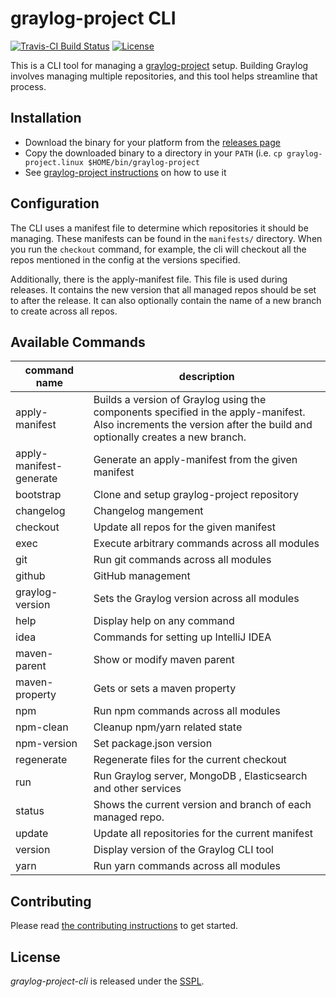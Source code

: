 graylog-project CLI
===================

[![Travis-CI Build Status](https://travis-ci.org/Graylog2/graylog-project-cli.svg?branch=master)](https://travis-ci.org/Graylog2/graylog-project-cli)
[![License](https://img.shields.io/github/license/Graylog2/graylog-project-cli.svg)](https://www.gnu.org/licenses/gpl-3.0.txt)

This is a CLI tool for managing a [graylog-project](https://github.com/Graylog2/graylog-project) setup. Building Graylog involves managing multiple repositories, and this tool helps streamline that process.

## Installation

* Download the binary for your platform from the [releases page](https://github.com/Graylog2/graylog-project-cli/releases)
* Copy the downloaded binary to a directory in your `PATH` (i.e. `cp graylog-project.linux $HOME/bin/graylog-project`
* See [graylog-project instructions](https://github.com/Graylog2/graylog-project/blob/master/README.md) on how to use it

## Configuration

The CLI uses a manifest file to determine which repositories it should be managing. These manifests can be found in the `manifests/` directory. When you run the `checkout` command, for example, the cli will checkout all the repos mentioned in the config at the versions specified.

Additionally, there is the apply-manifest file. This file is used during releases. It contains the new version that all managed repos should be set to after the release. It can also optionally contain the name of a new branch to create across all repos.

## Available Commands

| command name            | description |
|-------------------------|-------------|
| apply-manifest          | Builds a version of Graylog using the components specified in the apply-manifest. Also increments the version after the build and optionally creates a new branch.|
| apply-manifest-generate | Generate an apply-manifest from the given manifest |
| bootstrap               | Clone and setup graylog-project repository |
| changelog               | Changelog mangement |
| checkout                | Update all repos for the given manifest |
| exec                    | Execute arbitrary commands across all modules |
| git                     | Run git commands across all modules |
| github                  | GitHub management |
| graylog-version         | Sets the Graylog version across all modules |
| help                    | Display help on any command |
| idea                    | Commands for setting up IntelliJ IDEA |
| maven-parent            | Show or modify maven parent |
| maven-property          | Gets or sets a maven property |
| npm                     | Run npm commands across all modules |
| npm-clean               | Cleanup npm/yarn related state |
| npm-version             | Set package.json version |
| regenerate              | Regenerate files for the current checkout |
| run                     | Run Graylog server, MongoDB , Elasticsearch and other services |
| status                  | Shows the current version and branch of each managed repo. |
| update                  | Update all repositories for the current manifest |
| version                 | Display version of the Graylog CLI tool |
| yarn                    | Run yarn commands across all modules |

## Contributing

Please read [the contributing instructions](CONTRIBUTING.md) to get started.

## License

_graylog-project-cli_ is released under the [SSPL](LICENSE).
